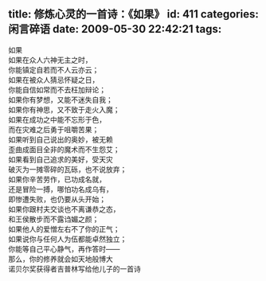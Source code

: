 title: 修炼心灵的一首诗：《如果》
id: 411
categories: 闲言碎语
date: 2009-05-30 22:42:21
tags:
---

如果
</br>如果在众人六神无主之时，
</br>你能镇定自若而不人云亦云；
</br>如果在被众人猜忌怀疑之日，
</br>你能自信如常而不去枉加辩论；
</br>如果你有梦想，又能不迷失自我；
</br>如果你有神思，又不致于走火入魔；
</br>如果在成功之中能不忘形于色，
</br>而在灾难之后勇于咀嚼苦果；
</br>如果听到自己说出的奥妙，被无赖
</br>歪曲成面目全非的魔术而不生怨艾；
</br>如果看到自己追求的美好，受天灾
</br>破灭为一摊零碎的瓦砾，也不说放弃；
</br>如果你辛苦劳作，已功成名就，
</br>还是冒险一搏，哪怕功名成乌有，
</br>即惨遭失败，也仍要从头开始；
</br>如果你跟村夫交谈也不离谦恭之态，
</br>和王侯散步而不露诌媚之颜；
</br>如果他人的爱憎左右不了你的正气；
</br>如果说你与任何人为伍都能卓然独立；
</br>你能等自己平心静气，再作答时——
</br>那么，你的修养就会如天地般博大
</br>诺贝尔奖获得者吉普林写给他儿子的一首诗

